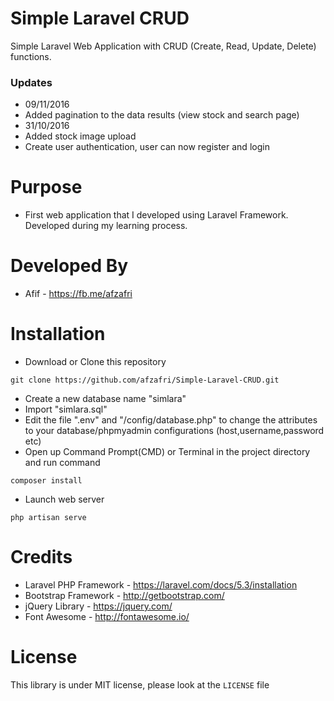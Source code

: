 # Simple Laravel CRUD
Simple Laravel Web Application with CRUD (Create, Read, Update, Delete) functions.

### Updates
- 09/11/2016
 - Added pagination to the data results (view stock and search page)
- 31/10/2016
 - Added stock image upload
 - Create user authentication, user can now register and login

# Purpose
- First web application that I developed using Laravel Framework. Developed during my learning process.

# Developed By
- Afif - https://fb.me/afzafri

# Installation
- Download or Clone this repository
```
git clone https://github.com/afzafri/Simple-Laravel-CRUD.git
```
- Create a new database name "simlara"
- Import "simlara.sql"
- Edit the file ".env" and "/config/database.php" to change the attributes to your database/phpmyadmin configurations (host,username,password etc)
- Open up Command Prompt(CMD) or Terminal in the project directory and run command 
```
composer install
```
- Launch web server
```
php artisan serve
```

# Credits
- Laravel PHP Framework - https://laravel.com/docs/5.3/installation
- Bootstrap Framework - http://getbootstrap.com/
- jQuery Library - https://jquery.com/
- Font Awesome - http://fontawesome.io/

# License
This library is under MIT license, please look at the `LICENSE` file

